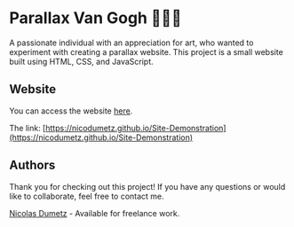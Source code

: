 # Parallax Van Gogh 🎨🌻🌌

A passionate individual with an appreciation for art, who wanted to experiment with creating a parallax website. This project is a small website built using HTML, CSS, and JavaScript.


## Website

You can access the website [here](https://nicodumetz.github.io/Site-Demonstration).

The link:
[https://nicodumetz.github.io/Site-Demonstration](https://nicodumetz.github.io/Site-Demonstration)

## Authors
Thank you for checking out this project! If you have any questions or would like to collaborate, feel free to contact me.

[Nicolas Dumetz](mailto:nicolasdumetzpro@gmail.com) - Available for freelance work.
